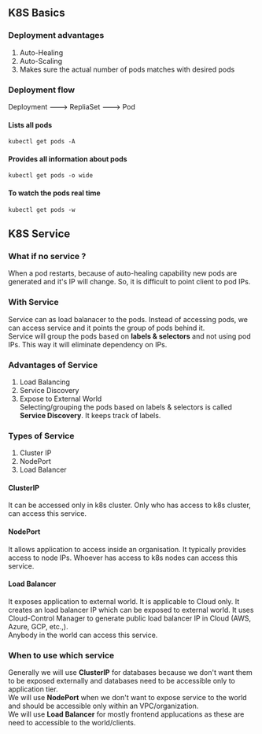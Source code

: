 ## K8S Basics
### Deployment advantages
1. Auto-Healing
2. Auto-Scaling
3. Makes sure the actual number of pods matches with desired pods

### Deployment flow
Deployment ---> RepliaSet ---> Pod

#### Lists all pods
```
kubectl get pods -A
```
#### Provides all information about pods
```
kubectl get pods -o wide
```
#### To watch the pods real time
```
kubectl get pods -w
```
## K8S Service
### What if no service ?
When a pod restarts, because of auto-healing capability new pods are generated and it's IP will change. So, it is difficult to point client to pod IPs. 
### With Service
Service can as load balanacer to the pods. Instead of accessing pods, we can access service and it points the group of pods behind it.\
Service will group the pods based on **labels & selectors** and not using pod IPs. This way it will eliminate dependency on IPs.
### Advantages of Service
1. Load Balancing
2. Service Discovery
3. Expose to External World  
Selecting/grouping the pods based on labels & selectors is called **Service Discovery**. It keeps track of labels.
### Types of Service
1. Cluster IP
2. NodePort
3. Load Balancer
#### ClusterIP
It can be accessed only in k8s cluster. Only who has access to k8s cluster, can access this service.
#### NodePort
It allows application to access inside an organisation. It typically provides access to node IPs. Whoever has access to k8s nodes can access this service.
#### Load Balancer
It exposes application to external world. It is applicable to Cloud only. It creates an load balancer IP which can be exposed to external world. It uses Cloud-Control Manager to generate public load balancer IP in Cloud (AWS, Azure, GCP, etc.,).\
Anybody in the world can access this service.
### When to use which service
Generally we will use **ClusterIP** for databases because we don't want them to be exposed externally and databases need to be accessible only to application tier.\
We will use **NodePort** when we don't want to expose service to the world and should be accessible only within an VPC/organization.\
We will use **Load Balancer** for mostly frontend applucations as these are need to accessible to the world/clients.
